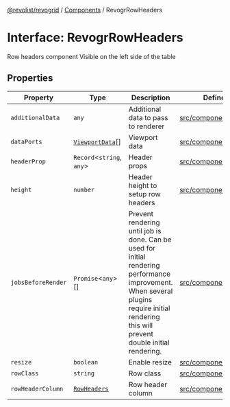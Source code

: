 [@revolist/revogrid](README.md) / [Components](Namespace.Components.md) / RevogrRowHeaders

# Interface: RevogrRowHeaders

Row headers component
Visible on the left side of the table

## Properties

| Property | Type | Description | Defined in |
| ------ | ------ | ------ | ------ |
| `additionalData` | `any` | Additional data to pass to renderer | [src/components.d.ts:585](https://github.com/revolist/revogrid/blob/645c5b44e05a187c8aab0cf802e5a080c331a78f/src/components.d.ts#L585) |
| `dataPorts` | [`ViewportData`](TypeAlias.ViewportData.md)[] | Viewport data | [src/components.d.ts:589](https://github.com/revolist/revogrid/blob/645c5b44e05a187c8aab0cf802e5a080c331a78f/src/components.d.ts#L589) |
| `headerProp` | `Record`\<`string`, `any`\> | Header props | [src/components.d.ts:593](https://github.com/revolist/revogrid/blob/645c5b44e05a187c8aab0cf802e5a080c331a78f/src/components.d.ts#L593) |
| `height` | `number` | Header height to setup row headers | [src/components.d.ts:597](https://github.com/revolist/revogrid/blob/645c5b44e05a187c8aab0cf802e5a080c331a78f/src/components.d.ts#L597) |
| `jobsBeforeRender` | `Promise`\<`any`\>[] | Prevent rendering until job is done. Can be used for initial rendering performance improvement. When several plugins require initial rendering this will prevent double initial rendering. | [src/components.d.ts:601](https://github.com/revolist/revogrid/blob/645c5b44e05a187c8aab0cf802e5a080c331a78f/src/components.d.ts#L601) |
| `resize` | `boolean` | Enable resize | [src/components.d.ts:605](https://github.com/revolist/revogrid/blob/645c5b44e05a187c8aab0cf802e5a080c331a78f/src/components.d.ts#L605) |
| `rowClass` | `string` | Row class | [src/components.d.ts:609](https://github.com/revolist/revogrid/blob/645c5b44e05a187c8aab0cf802e5a080c331a78f/src/components.d.ts#L609) |
| `rowHeaderColumn` | [`RowHeaders`](Interface.RowHeaders.md) | Row header column | [src/components.d.ts:613](https://github.com/revolist/revogrid/blob/645c5b44e05a187c8aab0cf802e5a080c331a78f/src/components.d.ts#L613) |
